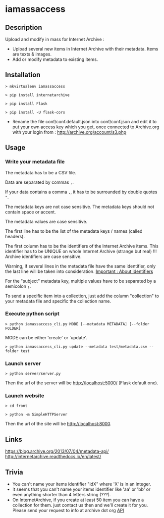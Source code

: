 # iamassaccess

## Description
Upload and modify in mass for Internet Archive : 
- Upload several new items in Internet Archive with their metadata. Items are texts & images.
- Add or modify metadata to existing items.

## Installation
`> mkvirtualenv iamassaccess`

`> pip install internetarchive`

`> pip install Flask`

`> pip install -U flask-cors`

- Rename the file conf/conf.default.json into conf/conf.json and edit it to put your own access key which you get, once connected to Archive.org with your login from : 
http://archive.org/account/s3.php


## Usage

### Write your metadata file
The metadata has to be a CSV file.

Data are separated by commas `,`.

If your data contains a comma `,`, it has to be surrounded by double quotes `"`.

The metadata keys are not case sensitive.
The metadata keys should not contain space or accent.

The metadata values are case sensitive.

The first line has to be the list of the metadata keys / names (called headers).

The first column has to be the identifiers of the Internet Archive items. This identifier has to be UNIQUE on whole Internet Archive (strange but real) !!! Archive identifiers are case sensitive.

Warning, if several lines in the metadata file have the same identifier, only the last line will be taken into consideration.
[Important : About identifiers](http://internetarchive.readthedocs.io/en/latest/metadata.html#archive-org-identifiers)

For the "subject" metadata key, multiple values have to be separated by a semicolon `;`.

To send a specific item into a collection, just add the column "collection" to your metadata file and specific the collection name.


### Execute python script
`> python iamassaccess_cli.py MODE [--metadata METADATA] [--folder FOLDER]`

MODE can be either 'create' or 'update'.

`> python iamassaccess_cli.py update --metadata test/metadata.csv --folder test`


### Launch server
`> python server/server.py`

Then the url of the server will be <http://localhost:5000/> (Flask default one).

### Launch website
`> cd front`

`> python -m SimpleHTTPServer`

Then the url of the site will be <http://localhost:8000>.

## Links
<https://blog.archive.org/2013/07/04/metadata-api/>
<http://internetarchive.readthedocs.io/en/latest/>

## Trivia
- You can't name your items identifier "idX" where 'X' is in an integer.
- It seems that you can't name your items identifier like 'aa' or 'bb' or even anything shorter than 4 letters string (???).
- On InternetArchive, if you create at least 50 item you can have a collection for them. just contact us then and we'll create it for you. Please send your request to info at archive dot org [API](http://internetarchive.readthedocs.io/en/latest/metadata.html#collection)
